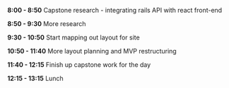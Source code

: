 **8:00 - 8:50**
Capstone research - integrating rails API with react front-end

**8:50 - 9:30**
More research

**9:30 - 10:50**
Start mapping out layout for site

**10:50 - 11:40**
More layout planning and MVP restructuring

**11:40 - 12:15**
Finish up capstone work for the day

**12:15 - 13:15**
Lunch
